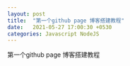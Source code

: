 ```yaml
---
layout: post
title:  "第一个github page 博客搭建教程"
date:   2021-05-27 17:00:30 +0530
categories: Javascript NodeJS
---
```

第一个github page 博客搭建教程

